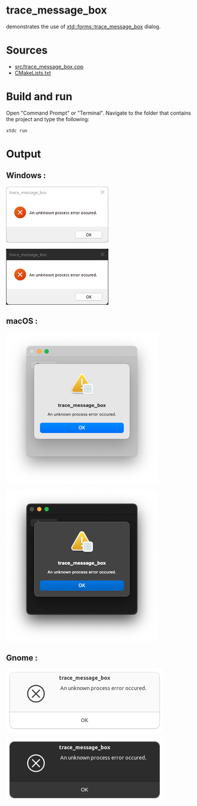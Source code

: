 # trace_message_box

demonstrates the use of [xtd::forms::trace_message_box](https://gammasoft71.github.io/xtd/reference_guides/latest/classxtd_1_1forms_1_1trace__message__box.html) dialog.

# Sources

* [src/trace_message_box.cpp](src/trace_message_box.cpp)
* [CMakeLists.txt](CMakeLists.txt)

# Build and run

Open "Command Prompt" or "Terminal". Navigate to the folder that contains the project and type the following:

```shell
xtdc run
```

# Output

## Windows :

![Screenshot](../../../../docs/pictures/examples/trace_message_box_w.png)

![Screenshot](../../../../docs/pictures/examples/trace_message_box_wd.png)

## macOS :

![Screenshot](../../../../docs/pictures/examples/trace_message_box_m.png)

![Screenshot](../../../../docs/pictures/examples/trace_message_box_md.png)

## Gnome :

![Screenshot](../../../../docs/pictures/examples/trace_message_box_g.png)

![Screenshot](../../../../docs/pictures/examples/trace_message_box_gd.png)
